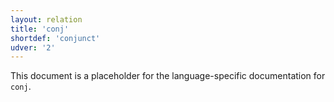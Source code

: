 ```yaml
---
layout: relation
title: 'conj'
shortdef: 'conjunct'
udver: '2'
---
```


This document is a placeholder for the language-specific documentation
for `conj`.

